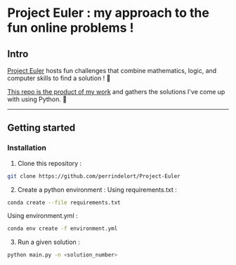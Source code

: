# Project Euler : my approach to the fun online problems !

## Intro

[Project Euler](https://projecteuler.net/) hosts fun challenges that combine mathematics, logic, and computer skills to find a solution ! 🧠


[This repo is the product of my work](https://github.com/perrindelort) and gathers the solutions I've come up with using Python. 🐍

----

## Getting started
### Installation
1. Clone this repository :
```bash
git clone https://github.com/perrindelort/Project-Euler
```
2. Create a python environment :
   Using requirements.txt :
```bash
conda create --file requirements.txt
```
   Using environment.yml :
```bash
conda env create -f environment.yml
```

3. Run a given solution :
```bash
python main.py -n <solution_number>
```
